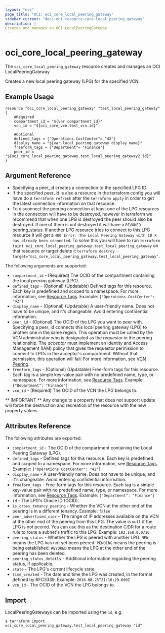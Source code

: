 ```yaml
---
layout: "oci"
page_title: "OCI: oci_core_local_peering_gateway"
sidebar_current: "docs-oci-resource-core-local_peering_gateway"
description: |-
Creates and manages an OCI LocalPeeringGateway
---
```


# oci_core_local_peering_gateway
The `oci_core_local_peering_gateway` resource creates and manages an OCI LocalPeeringGateway

Creates a new local peering gateway (LPG) for the specified VCN.


## Example Usage

```hcl
resource "oci_core_local_peering_gateway" "test_local_peering_gateway" {
	#Required
	compartment_id = "${var.compartment_id}"
	vcn_id = "${oci_core_vcn.test_vcn.id}"

	#Optional
	defined_tags = {"Operations.CostCenter"= "42"}
	display_name = "${var.local_peering_gateway_display_name}"
	freeform_tags = {"Department"= "Finance"}
	peer_id = "${oci_core_local_peering_gateway.test_local_peering_gateway2.id}"
}
```

## Argument Reference

* Specifying a peer_id creates a connection to the specified LPG ID. 
* If the specified peer_id is also a resource in the terraform config you will have do a `terraform refresh` after the `terraform apply` in order to get the latest connection information on that resource.
* To disconnect the peering connection at least one of the LPG resources in the connection will have to be destroyed, however in terraform we recommend that when one LPG is destroyed the peer should also be destroyed. If one of them is not destroyed it will have a `REVOKED` peering_status. If another LPG resource tries to connect to this LPG resource it will get a `400 Error: The Local Peering Gateway with ID X has already been connected`. To solve this you will have to run `terraform taint oci_core_local_peering_gateway.test_local_peering_gateway` on that resource or target delete it `terraform destroy -target="oci_core_local_peering_gateway.test_local_peering_gateway"`.

The following arguments are supported:

* `compartment_id` - (Required) The OCID of the compartment containing the local peering gateway (LPG).
* `defined_tags` - (Optional) (Updatable) Defined tags for this resource. Each key is predefined and scoped to a namespace. For more information, see [Resource Tags](https://docs.us-phoenix-1.oraclecloud.com/Content/General/Concepts/resourcetags.htm).  Example: `{"Operations.CostCenter": "42"}` 
* `display_name` - (Optional) (Updatable) A user-friendly name. Does not have to be unique, and it's changeable. Avoid entering confidential information. 
* `peer_id` - (Optional) The OCID of the LPG you want to peer with. Specifying a peer_id connects this local peering gateway (LPG) to another one in the same region. This operation must be called by the VCN administrator who is designated as the *requestor* in the peering relationship. The *acceptor* must implement an Identity and Access Management (IAM) policy that gives the requestor permission to connect to LPGs in the acceptor's compartment. Without that permission, this operation will fail. For more information, see [VCN Peering](https://docs.us-phoenix-1.oraclecloud.com/Content/Network/Tasks/VCNpeering.htm).
* `freeform_tags` - (Optional) (Updatable) Free-form tags for this resource. Each tag is a simple key-value pair with no predefined name, type, or namespace. For more information, see [Resource Tags](https://docs.us-phoenix-1.oraclecloud.com/Content/General/Concepts/resourcetags.htm).  Example: `{"Department": "Finance"}` 
* `vcn_id` - (Required) The OCID of the VCN the LPG belongs to.


** IMPORTANT **
Any change to a property that does not support update will force the destruction and recreation of the resource with the new property values

## Attributes Reference

The following attributes are exported:

* `compartment_id` - The OCID of the compartment containing the Local Peering Gateway (LPG).
* `defined_tags` - Defined tags for this resource. Each key is predefined and scoped to a namespace. For more information, see [Resource Tags](https://docs.us-phoenix-1.oraclecloud.com/Content/General/Concepts/resourcetags.htm).  Example: `{"Operations.CostCenter": "42"}` 
* `display_name` - A user-friendly name. Does not have to be unique, and it's changeable. Avoid entering confidential information. 
* `freeform_tags` - Free-form tags for this resource. Each tag is a simple key-value pair with no predefined name, type, or namespace. For more information, see [Resource Tags](https://docs.us-phoenix-1.oraclecloud.com/Content/General/Concepts/resourcetags.htm).  Example: `{"Department": "Finance"}` 
* `id` - The LPG's Oracle ID (OCID).
* `is_cross_tenancy_peering` - Whether the VCN at the other end of the peering is in a different tenancy.  Example: `false` 
* `peer_advertised_cidr` - The range of IP addresses available on the VCN at the other end of the peering from this LPG. The value is `null` if the LPG is not peered. You can use this as the destination CIDR for a route rule to route a subnet's traffic to this LPG.  Example: `192.168.0.0/16` 
* `peering_status` - Whether the LPG is peered with another LPG. `NEW` means the LPG has not yet been peered. `PENDING` means the peering is being established. `REVOKED` means the LPG at the other end of the peering has been deleted. 
* `peering_status_details` - Additional information regarding the peering status, if applicable.
* `state` - The LPG's current lifecycle state.
* `time_created` - The date and time the LPG was created, in the format defined by RFC3339.  Example: `2016-08-25T21:10:29.600Z` 
* `vcn_id` - The OCID of the VCN the LPG belongs to.

## Import

LocalPeeringGateways can be imported using the `id`, e.g.

```
$ terraform import oci_core_local_peering_gateway.test_local_peering_gateway "id"
```
